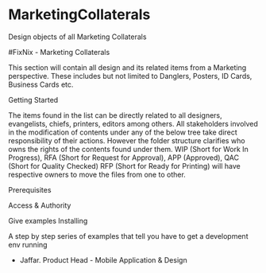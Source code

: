 # MarketingCollaterals
Design objects of all Marketing Collaterals

#FixNix - Marketing Collaterals

This section will contain all design and its related items from a Marketing perspective. These includes but not limited to Danglers, Posters, ID Cards, Business Cards etc.

Getting Started

The items found in the list can be directly related to all designers, evangelists, chiefs, printers, editors among others. All stakeholders involved in the modification of contents under any of the below tree take direct responsibility of their actions. However the folder structure clarifies who owns the rights of the contents found under them. WIP (Short for Work In Progress), RFA (Short for Request for Approval), APP (Approved), QAC (Short for Quality Checked) RFP (Short for Ready for Printing) will have respective owners to move the files from one to other.

Prerequisites

Access & Authority

Give examples
Installing

A step by step series of examples that tell you have to get a development env running

 - Jaffar.
 Product Head - Mobile Application & Design
